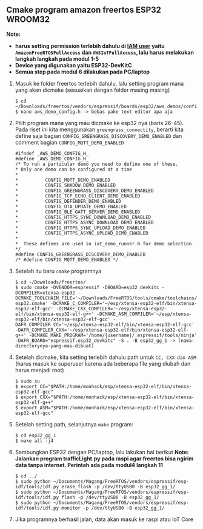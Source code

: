 ## Cmake program amazon freertos ESP32 WROOM32
<b>Note:</b>
- <b>harus setting permission terlebih dahulu di [IAM user](https://docs.aws.amazon.com/IAM/latest/UserGuide/) yaitu ```AmazonFreeRTOSFullAccess``` dan ```AWSIoTFullAccess```, lalu harus melakukan langkah langkah pada modul 1-5</b>
- <b>Device yang digunakan yaitu ESP32-DevKitC</b>
- <b>Semua step pada modul 6 dilakukan pada PC/laptop</b>

1. Masuk ke folder freertos terlebih dahulu, lalu setting program mana yang akan dicmake (sesuaikan dengan folder masing masing)

	```
	$ cd ~/Downloads/freertos/vendors/espressif/boards/esp32/aws_demos/config_files/
	$ nano aws_demo_config.h -> bebas pake text editor apa aja
	```

2. Pilih program mana yang mau dicmake ke esp32 nya (baris 26-45). Pada riset ini kita menggunakan ```greengrass_connectity```, berarti kita define saja bagian ```CONFIG_GREENGRASS_DISCOVERY_DEMO_ENABLED``` dan comment bagian ```CONFIG_MQTT_DEMO_ENABLED```

  	```
	#ifndef _AWS_DEMO_CONFIG_H_
	#define _AWS_DEMO_CONFIG_H_
	/* To run a particular demo you need to define one of these.
 	* Only one demo can be configured at a time
 	*
 	*          CONFIG_MQTT_DEMO_ENABLED
 	*          CONFIG_SHADOW_DEMO_ENABLED
 	*          CONFIG_GREENGRASS_DISCOVERY_DEMO_ENABLED
 	*          CONFIG_TCP_ECHO_CLIENT_DEMO_ENABLED
 	*          CONFIG_DEFENDER_DEMO_ENABLED
 	*          CONFIG_OTA_UPDATE_DEMO_ENABLED
 	*          CONFIG_BLE_GATT_SERVER_DEMO_ENABLED
 	*          CONFIG_HTTPS_SYNC_DOWNLOAD_DEMO_ENABLED
 	*          CONFIG_HTTPS_ASYNC_DOWNLOAD_DEMO_ENABLED
 	*          CONFIG_HTTPS_SYNC_UPLOAD_DEMO_ENABLED
 	*          CONFIG_HTTPS_ASYNC_UPLOAD_DEMO_ENABLED
 	*
 	*  These defines are used in iot_demo_runner.h for demo selection */
	#define CONFIG_GREENGRASS_DISCOVERY_DEMO_ENABLED
	/* #define CONFIG_MQTT_DEMO_ENABLED */
	```

3. Setelah itu baru ```cmake``` programnya

	```
	$ cd ~/Downloads/freertos/
	$ sudo cmake -DVENDOR=espressif -DBOARD=esp32_devkitc -DCOMPILER=xtensa-esp32 -DCMAKE_TOOLCHAIN_FILE='~/Downloads/FreeRTOS/tools/cmake/toolchains/xtensa-esp32.cmake' -DCMAKE_C_COMPILER='~/esp/xtensa-esp32-elf/bin/xtensa-esp32-elf-gcc' -DCMAKE_CXX_COMPILER='~/esp/xtensa-esp32-elf/bin/xtensa-esp32-elf-g++' -DCMAKE_ASM_COMPILER='~/esp/xtensa-esp32-elf/bin/xtensa-esp32-elf-gcc' -DAFR_COMPILER_CC='~/esp/xtensa-esp32-elf/bin/xtensa-esp32-elf-gcc' -DAFR_COMPILER_CXX='~/esp/xtensa-esp32-elf/bin/xtensa-esp32-elf-g++' -DCMAKE_MAKE_PROGRAM='/home/{username}/.espressif/tools/ninja' -DAFR_BOARD="espressif.esp32_devkitc" -S . -B esp32_gg_1 -> (nama-directorynya-yang-mau-dibuat)
	```

4. Setelah dicmake, kita setting terlebih dahulu path untuk ```CC, CXX dan ASM``` (harus masuk ke superuser karena ada beberapa file yang diubah dan harus menjadi root)

	```
	$ sudo su
	$ export CC="$PATH:/home/monhack/esp/xtensa-esp32-elf/bin/xtensa-esp32-elf-gcc"
	$ export CXX="$PATH:/home/monhack/esp/xtensa-esp32-elf/bin/xtensa-esp32-elf-g++"
	$ export ASM="$PATH:/home/monhack/esp/xtensa-esp32-elf/bin/xtensa-esp32-elf-gcc" 
	```

6. Setelah setting path, selanjutnya ```make``` program:

	```
	$ cd esp32_gg_1
	$ make all -j4
	```

7. Sambungkan ESP32 dengan PC/laptop, lalu lakukan hal berikut
	<b>Note: Jalankan program trafficLight.py pada raspi agar freertos bisa ngirim data tanpa internet. Perintah ada pada modul4 langkah 11</b>

	```
	$ cd ../
	$ sudo python ~/Documents/Magang/FreeRTOS/vendors/espressif/esp-idf/tools/idf.py erase_flash -p /dev/ttyUSB0 -B esp32_gg_1/
	$ sudo python ~/Documents/Magang/FreeRTOS/vendors/espressif/esp-idf/tools/idf.py flash -p /dev/ttyUSB0 -B esp32_gg_1/
	$ sudo python ~/Documents/Magang/FreeRTOS/vendors/espressif/esp-idf/tools/idf.py monitor -p /dev/ttyUSB0 -B esp32_gg_1/ 
	```

8. Jika programnya berhasil jalan, data akan masuk ke raspi atau IoT Core